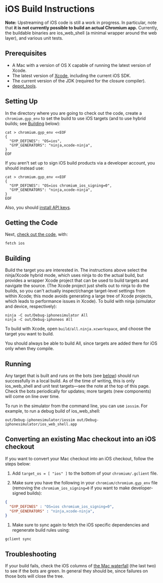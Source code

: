 # iOS Build Instructions

**Note:** Upstreaming of iOS code is still a work in progress. In particular,
note that **it is not currently possible to build an actual Chromium app.**
Currently, the buildable binaries are ios\_web\_shell (a minimal wrapper around
the web layer), and various unit tests.

## Prerequisites

*   A Mac with a version of OS X capable of running the latest version
    of Xcode.
*   The latest version of [Xcode](https://developer.apple.com/xcode/),
    including the current iOS SDK.
*   The current version of the JDK (required for the closure compiler).
*   [depot\_tools](http://dev.chromium.org/developers/how-tos/install-depot-tools).

## Setting Up

In the directory where you are going to check out the code, create a
`chromium.gyp_env` to set the build to use iOS targets (and to use
hybrid builds; see [Building](#Building) below):

```shell
cat > chromium.gyp_env <<EOF
{
  "GYP_DEFINES": "OS=ios",
  "GYP_GENERATORS": "ninja,xcode-ninja",
}
EOF
```

If you aren't set up to sign iOS build products via a developer account,
you should instead use:

```shell
cat > chromium.gyp_env <<EOF
{
  "GYP_DEFINES": "OS=ios chromium_ios_signing=0",
  "GYP_GENERATORS": "ninja,xcode-ninja",
}
EOF
```

Also, you should [install API
keys](https://www.chromium.org/developers/how-tos/api-keys).

## Getting the Code

Next, [check out the
code](https://www.chromium.org/developers/how-tos/get-the-code), with:

```shell
fetch ios
```

## Building

Build the target you are interested in. The instructions above select
the ninja/Xcode hybrid mode, which uses ninja to do the actual build,
but provides a wrapper Xcode project that can be used to build targets
and navigate the source. (The Xcode project just shells out to ninja to
do the builds, so you can't actually inspect/change target-level
settings from within Xcode; this mode avoids generating a large tree of
Xcode projects, which leads to performance issues in Xcode). To build
with ninja (simulator and device, respectively):

```shell
ninja -C out/Debug-iphonesimulator All
ninja -C out/Debug-iphoneos All
```

To build with Xcode, open `build/all.ninja.xcworkspace`, and choose the
target you want to build.

You should always be able to build All, since targets are added there for iOS
only when they compile.

## Running

Any target that is built and runs on the bots (see [below](#Troubleshooting))
should run successfully in a local build. As of the time of writing, this is
only ios\_web\_shell and unit test targets—see the note at the top of this
page. Check the bots periodically for updates; more targets (new components)
will come on line over time.

To run in the simulator from the command line, you can use `iossim`. For
example, to run a debug build of ios\_web\_shell:

```shell
out/Debug-iphonesimulator/iossim out/Debug-iphonesimulator/ios_web_shell.app
```

## Converting an existing Mac checkout into an iOS checkout

If you want to convert your Mac checkout into an iOS checkout, follow the steps
below:

1.  Add `target_os = [ "ios" ]` to the bottom of your `chromium/.gclient`
file.

1.  Make sure you have the following in your `chromium/chromium.gyp_env`
file (removing the `chromium_ios_signing=0` if you want to make
developer-signed builds):

```json
{
  "GYP_DEFINES" : "OS=ios chromium_ios_signing=0",
  "GYP_GENERATORS" : "ninja,xcode-ninja",
}
```

1.  Make sure to sync again to fetch the iOS specific dependencies and
regenerate build rules using:

```shell
gclient sync
```

## Troubleshooting

If your build fails, check the iOS columns of [the Mac
waterfall](http://build.chromium.org/p/chromium.mac/console) (the last two) to
see if the bots are green. In general they should be, since failures on those
bots will close the tree.
